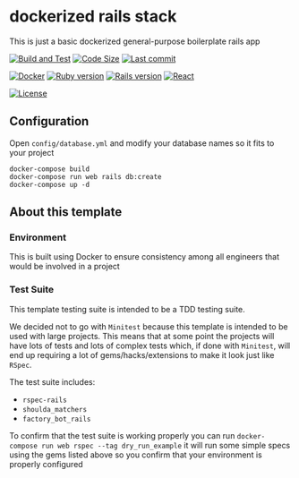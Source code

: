 # dockerized rails stack
This is just a basic dockerized general-purpose boilerplate rails app

[![Build and Test](https://github.com/ChidaCompany/dockerized-rails-stack/actions/workflows/build_and_test.yml/badge.svg)](https://github.com/ChidaCompany/dockerized-rails-stack/actions/workflows/build_and_test.yml)
[![Code Size](https://img.shields.io/github/languages/code-size/chidacompany/dockerized-rails-stack)](https://github.com/ChidaCompany/dockerized-rails-stack/archive/refs/heads/master.zip)
[![Last commit](https://img.shields.io/github/last-commit/ChidaCompany/dockerized-rails-stack)](https://github.com/ChidaCompany/dockerized-rails-stack/commits/master)

[![Docker](https://img.shields.io/badge/container-docker-1291BD?logo=docker)](https://www.docker.com/)
[![Ruby version](https://img.shields.io/badge/ruby-2.7.4-CC342D?logo=ruby)](https://www.ruby-lang.org/en/news/2021/07/07/ruby-2-7-4-released/)
[![Rails version](https://img.shields.io/badge/rails-6.1.4-CC0200?logo=rubyonrails)](https://weblog.rubyonrails.org/2021/6/24/Rails-6-1-4-has-been-released/)
[![React](https://img.shields.io/badge/frontend-react-61DAFB?logo=react)](https://github.com/facebook/react/blob/main/CHANGELOG.md#1702-march-22-2021)

[![License](https://img.shields.io/github/license/ChidaCompany/dockerized-rails-stack)](https://github.com/ChidaCompany/dockerized-rails-stack/blob/master/LICENSE)

## Configuration
Open `config/database.yml` and modify your database names so it fits to your project

```
docker-compose build
docker-compose run web rails db:create
docker-compose up -d
```
## About this template

### Environment
This is built using Docker to ensure consistency among all engineers that would be involved in a project

### Test Suite
This template testing suite is intended to be a TDD testing suite.

We decided not to go with `Minitest` because this template is intended to be used with large projects. This means that at some point the projects will have lots of tests and lots of complex tests which, if done with `Minitest`, will end up requiring a lot of gems/hacks/extensions to make it look just like `RSpec`.

The test suite includes:
* `rspec-rails`
* `shoulda_matchers`
* `factory_bot_rails`

To confirm that the test suite is working properly you can run `docker-compose run web rspec --tag dry_run_example` it will run some simple specs using the gems listed above so you confirm that your environment is properly configured
